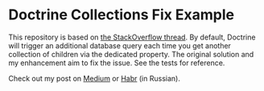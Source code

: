# Doctrine Collections Fix Example

This repository is based on [the StackOverflow thread](https://stackoverflow.com/questions/13623285/doctrine-self-referencing-entity-disable-fetching-of-children). By default, Doctrine will trigger an additional database query each time you get another collection of children via the dedicated property. The original solution and my enhancement aim to fix the issue. See the tests for reference.

Check out my post on [Medium](https://medium.com/@franzose/optimizing-onetomany-doctrine-collections-398c782706a2?source=friends_link&sk=9b180ea975be65d7cc39fdb32685817d) or [Habr](https://habr.com/ru/post/715942/) (in Russian).
